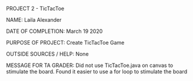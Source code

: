 PROJECT 2 - TicTacToe

NAME: Laila Alexander

DATE OF COMPLETION: March 19 2020

PURPOSE OF PROJECT: Create TicTacToe Game

OUTSIDE SOURCES / HELP: None

MESSAGE FOR TA GRADER: Did not use TicTacToe.java on canvas to stimulate the board. Found it easier to use a for loop to stimulate the board  
